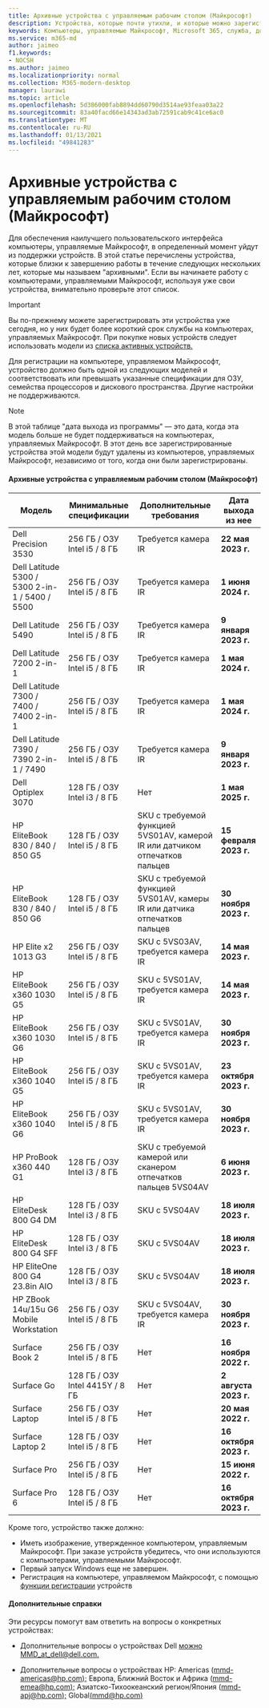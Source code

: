 ```yaml
---
title: Архивные устройства с управляемым рабочим столом (Майкрософт)
description: Устройства, которые почти утихли, и которые можно зарегистрировать, но будут иметь сокращенный срок поддержки
keywords: Компьютеры, управляемые Майкрософт, Microsoft 365, служба, документация
ms.service: m365-md
author: jaimeo
f1.keywords:
- NOCSH
ms.author: jaimeo
ms.localizationpriority: normal
ms.collection: M365-modern-desktop
manager: laurawi
ms.topic: article
ms.openlocfilehash: 5d386000fab8894dd60790d3514ae93feaa03a22
ms.sourcegitcommit: 83a40facd66e14343ad3ab72591cab9c41ce6ac0
ms.translationtype: MT
ms.contentlocale: ru-RU
ms.lasthandoff: 01/13/2021
ms.locfileid: "49841283"
---
```

# <a name="microsoft-managed-desktop-archived-devices"></a>Архивные устройства с управляемым рабочим столом (Майкрософт)

Для обеспечения наилучшего пользовательского интерфейса компьютеры, управляемые Майкрософт, в определенный момент уйдут из поддержки устройств. В этой статье перечислены устройства, которые близки к завершению работы в течение следующих нескольких лет, которые мы называем "архивными". Если вы начинаете работу с компьютерами, управляемыми Майкрософт, используя уже свои устройства, внимательно проверьте этот список.

>[!IMPORTANT]
>Вы по-прежнему можете зарегистрировать эти устройства уже сегодня, но у них будет более короткий срок службы на компьютерах, управляемых Майкрософт. При покупке новых устройств следует использовать модели из [списка активных устройств.](./device-list.md)

<!-- Microsoft 365 E5; Device as a Service -->
<!-- Split from device & technologies topic. Destination topic for aka.ms/device-list  -->
Для регистрации на компьютере, управляемом Майкрософт, устройство должно быть одной из следующих моделей и соответствовать или превышать указанные спецификации для ОЗУ, семейства процессоров и дискового пространства. Другие настройки не поддерживаются.



>[!NOTE]
>В этой таблице "дата выхода из программы" — это дата, когда эта модель больше не будет поддерживаться на компьютерах, управляемых Майкрософт. В этот день все зарегистрированные устройства этой модели будут удалены из компьютеров, управляемых Майкрософт, независимо от того, когда они были зарегистрированы.

#### <a name="microsoft-managed-desktop-archived-devices"></a>Архивные устройства с управляемым рабочим столом (Майкрософт)

| Модель  | Минимальные спецификации  | Дополнительные требования   | Дата выхода из нее |
|---------|---------|---------|---------|
|Dell Precision 3530| 256 ГБ / ОЗУ Intel i5 / 8 ГБ | Требуется камера IR | **22 мая 2023 г.** |
|Dell Latitude 5300 / 5300 2-in-1 / 5400 / 5500 | 256 ГБ / ОЗУ Intel i5 / 8 ГБ | Требуется камера IR | **1 июня 2024 г.**  |
|Dell Latitude 5490 | 256 ГБ / ОЗУ Intel i5 / 8 ГБ | Требуется камера IR | **9 января 2023 г.** |
|Dell Latitude 7200 2-in-1 | 256 ГБ / ОЗУ Intel i5 / 8 ГБ | Требуется камера IR | **1 мая 2024 г.** |
|Dell Latitude 7300 / 7400 / 7400 2-in-1 | 256 ГБ / ОЗУ Intel i5 / 8 ГБ | Требуется камера IR | **1 мая 2024 г.**  |
|Dell Latitude 7390 / 7390 2-in-1 / 7490 | 256 ГБ / ОЗУ Intel i5 / 8 ГБ   | Требуется камера IR | **9 января 2023 г.** |
|Dell Optiplex 3070 | 128 ГБ / ОЗУ Intel i3 / 8 ГБ | Нет | **1 мая 2025 г.**  |
|HP EliteBook 830 / 840 / 850 G5| 128 ГБ / ОЗУ Intel i5 / 8 ГБ | SKU с требуемой функцией 5VS01AV, камерой IR или датчиком отпечатков пальцев  | **15 февраля 2023 г.** |
|HP EliteBook 830 / 840 / 850 G6| 128 ГБ / ОЗУ Intel i5 / 8 ГБ | SKU с требуемой функцией 5VS01AV, камеры IR или датчика отпечатков пальцев  | **30 ноября 2023 г.** |
|HP Elite x2 1013 G3| 256 ГБ / ОЗУ Intel i5 / 8 ГБ | SKU с 5VS03AV, требуется камера IR |**14 мая 2023 г.** |
|HP EliteBook x360 1030 G5| 256 ГБ / ОЗУ Intel i5 / 8 ГБ | SKU с 5VS01AV, требуется камера IR |**14 мая 2023 г.** |
|HP EliteBook x360 1030 G6| 256 ГБ / ОЗУ Intel i5 / 8 ГБ | SKU с 5VS01AV, требуется камера IR |**30 ноября 2023 г.** |
|HP EliteBook x360 1040 G5| 256 ГБ / ОЗУ Intel i5 / 8 ГБ | SKU с 5VS01AV, требуется камера IR | **23 октября 2023 г.** |
|HP EliteBook x360 1040 G6| 256 ГБ / ОЗУ Intel i5 / 8 ГБ | SKU с 5VS01AV, требуется камера IR | **30 ноября 2023 г.** |
|HP ProBook x360 440 G1| 128 ГБ / ОЗУ Intel i3 / 8 ГБ | SKU с требуемой камерой или сканером отпечатков пальцев 5VS04AV | **6 июня 2023 г.** |
|HP EliteDesk 800 G4 DM | 128 ГБ / ОЗУ Intel i3 / 8 ГБ | SKU с 5VS04AV | **18 июля 2023 г.** |
|HP EliteDesk 800 G4 SFF | 128 ГБ / ОЗУ Intel i3 / 8 ГБ | SKU с 5VS04AV | **18 июля 2023 г.** |
|HP EliteOne 800 G4 23.8in AIO |128 ГБ / ОЗУ Intel i3 / 8 ГБ |SKU с 5VS04AV| **18 июля 2023 г.** |
|HP ZBook 14u/15u G6 Mobile Workstation |256 ГБ / ОЗУ Intel i5 / 8 ГБ |SKU с 5VS04AV, требуется камера IR| **30 ноября 2023 г.** |
|Surface Book 2| 256 ГБ / ОЗУ Intel i5 / 8 ГБ | Нет | **16 ноября 2022 г.** |
|Surface Go| 128 ГБ / ОЗУ Intel 4415Y / 8 ГБ | Нет | **2 августа 2023 г.** |
|Surface Laptop| 256 ГБ / ОЗУ Intel i5 / 8 ГБ | Нет | **20 мая 2022 г.** |
|Surface Laptop 2| 128 ГБ / ОЗУ Intel i5 / 8 ГБ | Нет | **16 октября 2023 г.** |
|Surface Pro| 256 ГБ / ОЗУ Intel i5 / 8 ГБ | Нет | **15 июня 2022 г.** |
|Surface Pro 6| 128 ГБ / ОЗУ Intel i5 / 8 ГБ | Нет | **16 октября 2023 г.** |

Кроме того, устройство также должно:

- Иметь изображение, утвержденное компьютером, управляемым Майкрософт. При заказе устройств убедитесь, что они используются с компьютерами, управляемыми Майкрософт.
- Первый запуск Windows еще не завершен.
- Регистрация на компьютере, управляемом Майкрософт, с помощью [функции регистрации](https://aka.ms/mmddrhelp) устройств

#### <a name="more-help"></a>Дополнительные справки

Эти ресурсы помогут вам ответить на вопросы о конкретных устройствах:

- Дополнительные вопросы о устройствах Dell [можно MMD_at_dell@dell.com.](mailto:MMD_at_dell@dell.com)

- Дополнительные вопросы о устройствах HP: Americas ([mmd-americas@hp.com);](mailto:mmd-americas@hp.com) Европа, Ближний Восток и Африка ([mmd-emea@hp.com);](mailto:mmd-emea@hp.com) Азиатско-Тихоокеанский регион/Япония ([mmd-apj@hp.com);](mailto:mmd-apj@hp.com) Global[(mmd@hp.com)](mailto:mmd@hp.com)

